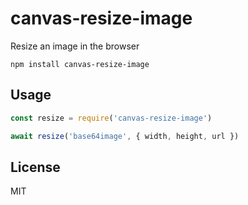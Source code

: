 # canvas-resize-image

Resize an image in the browser

```
npm install canvas-resize-image
```

## Usage

``` js
const resize = require('canvas-resize-image')

await resize('base64image', { width, height, url })
```

## License

MIT
